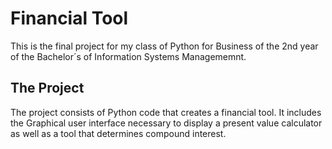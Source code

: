 # Financial Tool
This is the final project for my class of Python for Business of the 2nd year of the Bachelor´s of Information Systems Managememnt. 

## The Project
The project consists of Python code that creates a financial tool. It includes the Graphical user interface necessary to display a present value calculator as well as a tool that determines compound interest. 
